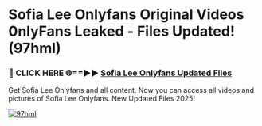 # Sofia Lee Onlyfans Original Videos 0nlyFans Leaked - Files Updated! (97hml)

<h3>🔴 CLICK HERE 🌐==►► <a href="https://tinyurl.com/ehrbuxhb" rel="nofollow">Sofia Lee Onlyfans Updated Files</a></h3>

Get Sofia Lee Onlyfans and all content. Now you can access all videos and pictures of Sofia Lee Onlyfans. New Updated Files 2025!

[![97hml](https://i.imgur.com/lVYEuWS.gif)](https://tinyurl.com/ehrbuxhb)
